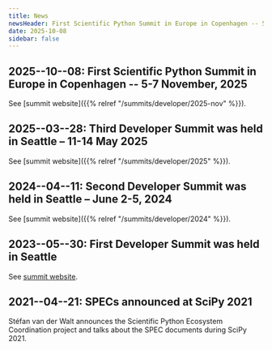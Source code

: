 ```yaml
---
title: News
newsHeader: First Scientific Python Summit in Europe in Copenhagen -- 5-7 November, 2025
date: 2025-10-08
sidebar: false
---
```


## 2025--10--08: First Scientific Python Summit in Europe in Copenhagen -- 5-7 November, 2025

See [summit website]({{% relref "/summits/developer/2025-nov" %}}).

## 2025--03--28: Third Developer Summit was held in Seattle – 11-14 May 2025

See [summit website]({{% relref "/summits/developer/2025" %}}).

## 2024--04--11: Second Developer Summit was held in Seattle – June 2-5, 2024

See [summit website]({{% relref "/summits/developer/2024" %}}).

## 2023--05--30: First Developer Summit was held in Seattle

See [summit website](/summits/developer/2023).

## 2021--04--21: SPECs announced at SciPy 2021

Stéfan van der Walt announces the Scientific Python Ecosystem Coordination project and
talks about the SPEC documents during SciPy 2021.

<!-- youtube id=JjQM83nKZbk loading=lazy -->
